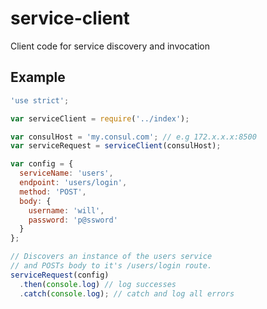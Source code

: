 # service-client
Client code for service discovery and invocation

## Example

```javascript
'use strict';

var serviceClient = require('../index');

var consulHost = 'my.consul.com'; // e.g 172.x.x.x:8500
var serviceRequest = serviceClient(consulHost);

var config = {
  serviceName: 'users',
  endpoint: 'users/login',
  method: 'POST',
  body: {
    username: 'will',
    password: 'p@ssword'
  }
};

// Discovers an instance of the users service
// and POSTs body to it's /users/login route.
serviceRequest(config)
  .then(console.log) // log successes
  .catch(console.log); // catch and log all errors
```
